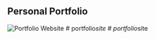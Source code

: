 ## Personal Portfolio

![Portfolio Website](https://i.ibb.co/WgPMpts/image.png)
#   p o r t f o l i o _ s i t e  
 #   p o r t f o l i o _ s i t e  
 